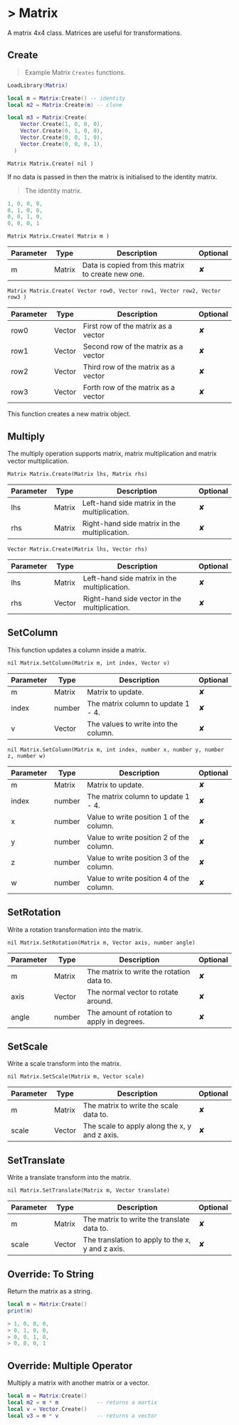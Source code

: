 # > Matrix

A matrix 4x4 class. Matrices are useful for transformations.

## Create

> Example Matrix `Creates` functions.

```lua
LoadLibrary(Matrix)

local m = Matrix:Create() -- identity
local m2 = Matrix:Create(m) -- clone

local m3 = Matrix:Create(
    Vector.Create(1, 0, 0, 0),
    Vector.Create(0, 1, 0, 0),
    Vector.Create(0, 0, 1, 0),
    Vector.Create(0, 0, 0, 1),
  )
```

`Matrix Matrix.Create( nil )`

If no data is passed in then the matrix is initialised to the identity matrix.

> The identity matrix.

```lua
1, 0, 0, 0,
0, 1, 0, 0,
0, 0, 1, 0,
0, 0, 0, 1
```

`Matrix Matrix.Create( Matrix m )`

Parameter |  Type | Description | Optional
--------- | ------- | ---- | ----
m  | Matrix | Data is copied from this matrix to create new one. | ✘


`Matrix Matrix.Create(
  Vector row0,
  Vector row1,
  Vector row2,
  Vector row3
)`

Parameter |  Type | Description | Optional
--------- | ------- | ---- | ----
row0 | Vector | First row of the matrix as a vector | ✘
row1 | Vector | Second row of the matrix as a vector | ✘
row2 | Vector | Third row of the matrix as a vector | ✘
row3 | Vector | Forth row of the matrix as a vector | ✘

This function creates a new matrix object.

## Multiply

The multiply operation supports matrix, matrix multiplication and matrix vector multiplication.

`Matrix Matrix.Create(Matrix lhs, Matrix rhs)`

Parameter |  Type | Description | Optional
--------- | ------- | ---- | ----
lhs | Matrix | Left-hand side matrix in the multiplication. | ✘
rhs | Matrix | Right-hand side matrix in the multiplication. | ✘

`Vector Matrix.Create(Matrix lhs, Vector rhs)`

Parameter |  Type | Description | Optional
--------- | ------- | ---- | ----
lhs | Matrix | Left-hand side matrix in the multiplication. | ✘
rhs | Vector | Right-hand side vector in the multiplication. | ✘


## SetColumn

This function updates a column inside a matrix.

`nil Matrix.SetColumn(Matrix m, int index, Vector v)`

Parameter |  Type | Description | Optional
--------- | ------- | ---- | ----
m | Matrix | Matrix to update. | ✘
index | number | The matrix column to update 1 - 4. | ✘
v | Vector | The values to write into the column. | ✘

`nil Matrix.SetColumn(Matrix m, int index, number x, number y, number z, number w)`

Parameter |  Type | Description | Optional
--------- | ------- | ---- | ----
m | Matrix | Matrix to update. | ✘
index | number | The matrix column to update 1 - 4. | ✘
x | number | Value to write position 1 of the column. | ✘
y | number | Value to write position 2 of the column. | ✘
z | number | Value to write position 3 of the column. | ✘
w | number | Value to write position 4 of the column. | ✘

## SetRotation

Write a rotation transformation into the matrix.

`nil Matrix.SetRotation(Matrix m, Vector axis, number angle)`

Parameter |  Type | Description | Optional
--------- | ------- | ---- | ----
m | Matrix | The matrix to write the rotation data to. | ✘
axis | Vector | The normal vector to rotate around. | ✘
angle | number | The amount of rotation to apply in degrees. | ✘

## SetScale

Write a scale transform into the matrix.

`nil Matrix.SetScale(Matrix m, Vector scale)`

Parameter |  Type | Description | Optional
--------- | ------- | ---- | ----
m | Matrix | The matrix to write the scale data to. | ✘
scale | Vector | The scale to apply along the x, y and z axis. | ✘

## SetTranslate

Write a translate transform into the matrix.

`nil Matrix.SetTranslate(Matrix m, Vector translate)`

Parameter |  Type | Description | Optional
--------- | ------- | ---- | ----
m | Matrix | The matrix to write the translate data to. | ✘
scale | Vector | The translation to apply to the x, y and z axis. | ✘

## Override: To String

Return the matrix as a string.

```lua
local m = Matrix:Create()
print(m)

> 1, 0, 0, 0,
> 0, 1, 0, 0,
> 0, 0, 1, 0,
> 0, 0, 0, 1
```

## Override: Multiple Operator

Multiply a matrix with another matrix or a vector.

```lua
local m = Matrix:Create()
local m2 = m * m            -- returns a martix
local v = Vector.Create()
local v3 = m * v            -- returns a vector
```
